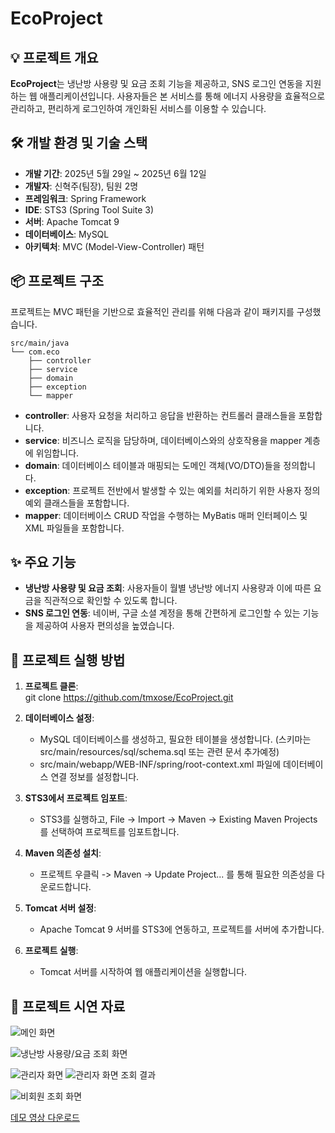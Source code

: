 # **EcoProject**

## **💡 프로젝트 개요**

**EcoProject**는 냉난방 사용량 및 요금 조회 기능을 제공하고, SNS 로그인 연동을 지원하는 웹 애플리케이션입니다. 
사용자들은 본 서비스를 통해 에너지 사용량을 효율적으로 관리하고, 편리하게 로그인하여 개인화된 서비스를 이용할 수 있습니다.

## **🛠️ 개발 환경 및 기술 스택**

* **개발 기간**: 2025년 5월 29일 \~ 2025년 6월 12일  
* **개발자**: 신혁주(팀장), 팀원 2명  
* **프레임워크**: Spring Framework  
* **IDE**: STS3 (Spring Tool Suite 3\)  
* **서버**: Apache Tomcat 9  
* **데이터베이스**: MySQL  
* **아키텍처**: MVC (Model-View-Controller) 패턴

## **📦 프로젝트 구조**

프로젝트는 MVC 패턴을 기반으로 효율적인 관리를 위해 다음과 같이 패키지를 구성했습니다.

```
src/main/java  
└── com.eco  
    ├── controller  
    ├── service  
    ├── domain  
    ├── exception  
    └── mapper
```

* **controller**: 사용자 요청을 처리하고 응답을 반환하는 컨트롤러 클래스들을 포함합니다.  
* **service**: 비즈니스 로직을 담당하며, 데이터베이스와의 상호작용을 mapper 계층에 위임합니다.  
* **domain**: 데이터베이스 테이블과 매핑되는 도메인 객체(VO/DTO)들을 정의합니다.  
* **exception**: 프로젝트 전반에서 발생할 수 있는 예외를 처리하기 위한 사용자 정의 예외 클래스들을 포함합니다.  
* **mapper**: 데이터베이스 CRUD 작업을 수행하는 MyBatis 매퍼 인터페이스 및 XML 파일들을 포함합니다.

## **✨ 주요 기능**

* **냉난방 사용량 및 요금 조회**: 사용자들이 월별 냉난방 에너지 사용량과 이에 따른 요금을 직관적으로 확인할 수 있도록 합니다.  
* **SNS 로그인 연동**: 네이버, 구글 소셜 계정을 통해 간편하게 로그인할 수 있는 기능을 제공하여 사용자 편의성을 높였습니다.

## **🚀 프로젝트 실행 방법**

1. **프로젝트 클론**:  
   git clone https://github.com/tmxose/EcoProject.git

2. **데이터베이스 설정**:  
   * MySQL 데이터베이스를 생성하고, 필요한 테이블을 생성합니다. (스키마는 src/main/resources/sql/schema.sql 또는 관련 문서 추가예정)  
   * src/main/webapp/WEB-INF/spring/root-context.xml 파일에 데이터베이스 연결 정보를 설정합니다.  
3. **STS3에서 프로젝트 임포트**:  
   * STS3를 실행하고, File \-\> Import \-\> Maven \-\> Existing Maven Projects를 선택하여 프로젝트를 임포트합니다.  
4. **Maven 의존성 설치**:  
   * 프로젝트 우클릭 \-\> Maven \-\> Update Project... 를 통해 필요한 의존성을 다운로드합니다.  
5. **Tomcat 서버 설정**:  
   * Apache Tomcat 9 서버를 STS3에 연동하고, 프로젝트를 서버에 추가합니다.  
6. **프로젝트 실행**:  
   * Tomcat 서버를 시작하여 웹 애플리케이션을 실행합니다.
  

## **🚀 프로젝트 시연 자료**

![메인 화면](./Eco/src/main/resources/mainpage.png)

![냉난방 사용량/요금 조회 화면](./Eco/src/main/resources/nomalSelect.png)

![관리자 화면](./Eco/src/main/resources/admin.png)
![관리자 화면 조회 결과](./Eco/src/main/resources/adminSelect.png)

![비회원 조회 화면](./Eco/src/main/resources/nologin.png)

[데모 영상 다운로드](./showFile/showDemo.mp4)
